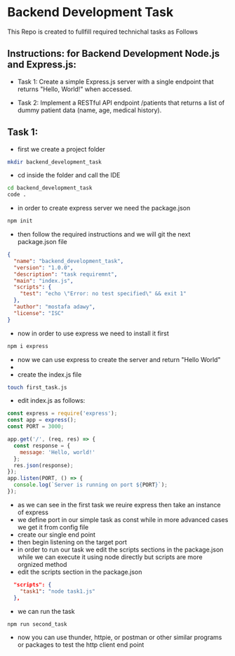 # Backend Development Task

This Repo is created to fullfill required technichal tasks as Follows

## Instructions: for Backend Development Node.js and Express.js:

- Task 1: Create a simple Express.js server with a single endpoint that returns
  "Hello, World!" when accessed.

- Task 2: Implement a RESTful API endpoint /patients that returns a list of
  dummy patient data (name, age, medical history).

## Task 1:

- first we create a project folder

```sh
mkdir backend_development_task
```

- cd inside the folder and call the IDE

```sh
cd backend_development_task
code .
```

- in order to create express server we need the package.json

```sh
npm init
```

- then follow the required instructions and we will git the next package.json
  file

```json
{
  "name": "backend_development_task",
  "version": "1.0.0",
  "description": "task requiremnt",
  "main": "index.js",
  "scripts": {
    "test": "echo \"Error: no test specified\" && exit 1"
  },
  "author": "mostafa adawy",
  "license": "ISC"
}
```

- now in order to use express we need to install it first

```sh
npm i express
```

- now we can use express to create the server and return "Hello World"
-
- create the index.js file

```sh
touch first_task.js
```

- edit index.js as follows:

```js
const express = require('express');
const app = express();
const PORT = 3000;

app.get('/', (req, res) => {
  const response = {
    message: 'Hello, world!'
  };
  res.json(response);
});
app.listen(PORT, () => {
  console.log(`Server is running on port ${PORT}`);
});
```

- as we can see in the first task we reuire express then take an instance of
  express
- we define port in our simple task as const while in more advanced cases we get
  it from config file
- create our single end point
- then begin listening on the target port
- in order to run our task we edit the scripts sections in the package.json
  while we can execute it using node directly but scripts are more orgnized
  method
- edit the scripts section in the package.json

```json
  "scripts": {
    "task1": "node task1.js"
  },
```

- we can run the task

```sh
npm run second_task
```

- now you can use thunder, httpie, or postman or other similar programs or
  packages to test the http client end point
